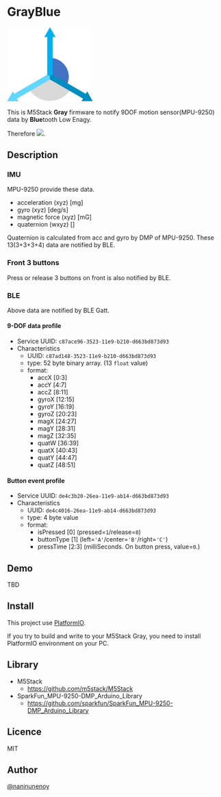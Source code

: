 GrayBlue 
====

<img src="https://github.com/naninunenoy/GrayBlue/blob/doc/doc/icon.png" width="200" />

This is M5Stack **Gray** firmware to notify 9DOF motion sensor(MPU-9250) data by **Blue**tooth Low Enagy.

Therefore <img src="https://img.shields.io/badge/Gray-Blue-blue.svg?labelColor=lightGray" />.

## Description

### IMU
MPU-9250 provide these data.
 * acceleration (xyz) [mg]
 * gyro (xyz) [deg/s]
 * magnetic force (xyz) [mG]
 * quaternion (wxyz) []

Quaternion is calculated from acc and gyro by DMP of MPU-9250.
These 13(3+3+3+4) data are notified by BLE.

### Front 3 buttons
Press or release 3 buttons on front is also notified by BLE.

### BLE
Above data are notified by BLE Gatt.

#### 9-DOF data profile
 * Service UUID: `c87ace96-3523-11e9-b210-d663bd873d93`
 * Characteristics 
    - UUID: `c87ad148-3523-11e9-b210-d663bd873d93`
    - type: 52 byte binary array. (13 `float` value)
    - format: 
       - accX [0:3]
       - accY [4:7]
       - accZ [8:11]
       - gyroX [12:15]
       - gyroY [16:19]
       - gyroZ [20:23]
       - magX [24:27]
       - magY [28:31]
       - magZ [32:35]
       - quatW [36:39]
       - quatX [40:43]
       - quatY [44:47]
       - quatZ [48:51]

#### Button event profile
 * Service UUID: `de4c3b20-26ea-11e9-ab14-d663bd873d93`
 * Characteristics 
    - UUID: `de4c4016-26ea-11e9-ab14-d663bd873d93`
    - type: 4 byte value
    - format:
       - isPressed [0] (pressed=`1`/release=`0`)
       - buttonType [1] (left=`'A'`/center=`'B'`/right=`'C'`)
       - pressTime [2:3] (milliSeconds. On button press, value=`0`.)

## Demo
TBD

## Install
This project use [PlatformIO](https://platformio.org/).

If you try to build and write to your M5Stack Gray, you need to install PlatformIO environment on your PC.

## Library
 * M5Stack
    - https://github.com/m5stack/M5Stack
 * SparkFun_MPU-9250-DMP_Arduino_Library
    - https://github.com/sparkfun/SparkFun_MPU-9250-DMP_Arduino_Library

## Licence
MIT

## Author
[@naninunenoy](https://github.com/naninunenoy)
